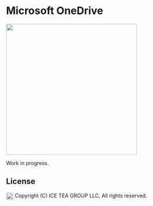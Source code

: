 Microsoft OneDrive
====

<img src="https://raw.githubusercontent.com/iceteagroup/wisej-extensions/master/Support/Images/MicrosoftOneDrive.png" width="358">

Work in progress.

License
-------
<img src="http://iceteagroup.com/wp-content/uploads/2017/01/Square-64x64-trasp.png" height="20" align="top"> Copyright (C) ICE TEA GROUP LLC, All rights reserved.
